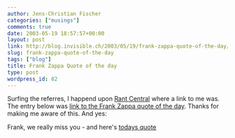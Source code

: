 ```yaml
---
author: Jens-Christian Fischer
categories: ["musings"]
comments: true
date: 2003-05-19 18:57:57+00:00
layout: post
link: http://blog.invisible.ch/2003/05/19/frank-zappa-quote-of-the-day/
slug: frank-zappa-quote-of-the-day
tags: ["blog"]
title: Frank Zappa Quote of the day
type: post
wordpress_id: 82
---
```


Surfing the referres, I happend upon [Rant Central](http://www.rant-central.com) where a link to me was. The entry below was [link to the Frank Zappa quote of the day](http://www.rant-central.com/index.php?p=163&more=1&c=1). Thanks for making me aware of this. And yes: 

Frank, we really miss you - and here's [todays quote](http://www.science.uva.nl/~robbert/zappa/quote/)
